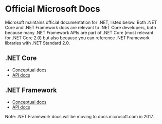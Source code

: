 # Official Microsoft Docs

Microsoft maintains official documentation for .NET, listed below. Both .NET Core and .NET Framework docs are relevant to .NET Core developers, both because many .NET Framework APIs are part of .NET Core (most relevant for .NET Core 2.0) but also because you can reference .NET Framework libraries with .NET Standard 2.0.

## .NET Core

- [Conceptual docs](https://docs.microsoft.com/dotnet/articles/core/)
- [API docs](https://docs.microsoft.com/dotnet/core/api/)

## .NET Framework

- [Conceptual docs](https://msdn.microsoft.com/library/w0x726c2.aspx)
- [API docs](https://msdn.microsoft.com/library/mt472912.aspx)

Note: .NET Framework docs will be moving to docs.microsoft.com in 2017.
